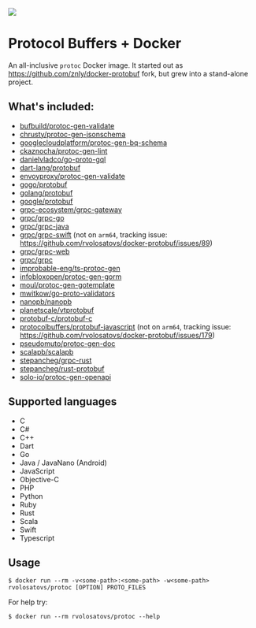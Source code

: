 ![](https://github.com/rvolosatovs/docker-protobuf/actions/workflows/dockerimage.yml/badge.svg)

# Protocol Buffers + Docker
An all-inclusive `protoc` Docker image.
It started out as https://github.com/znly/docker-protobuf fork, but grew into a stand-alone project.

## What's included:
- [bufbuild/protoc-gen-validate](https://github.com/bufbuild/protoc-gen-validate)
- [chrusty/protoc-gen-jsonschema](https://github.com/chrusty/protoc-gen-jsonschema)
- [googlecloudplatform/protoc-gen-bq-schema](https://github.com/googlecloudplatform/protoc-gen-bq-schema)
- [ckaznocha/protoc-gen-lint](https://github.com/ckaznocha/protoc-gen-lint)
- [danielvladco/go-proto-gql](https://github.com/danielvladco/go-proto-gql)
- [dart-lang/protobuf](https://github.com/dart-lang/protobuf)
- [envoyproxy/protoc-gen-validate](https://github.com/envoyproxy/protoc-gen-validate)
- [gogo/protobuf](https://github.com/gogo/protobuf)
- [golang/protobuf](https://github.com/protocolbuffers/protobuf-go)
- [google/protobuf](https://github.com/google/protobuf)
- [grpc-ecosystem/grpc-gateway](https://github.com/grpc-ecosystem/grpc-gateway)
- [grpc/grpc-go](https://github.com/grpc/grpc-go)
- [grpc/grpc-java](https://github.com/grpc/grpc-java)
- [grpc/grpc-swift](https://github.com/grpc/grpc-swift) (not on `arm64`, tracking issue: https://github.com/rvolosatovs/docker-protobuf/issues/89)
- [grpc/grpc-web](https://github.com/grpc/grpc-web)
- [grpc/grpc](https://github.com/grpc/grpc)
- [improbable-eng/ts-protoc-gen](https://github.com/improbable-eng/ts-protoc-gen)
- [infobloxopen/protoc-gen-gorm](https://github.com/infobloxopen/protoc-gen-gorm)
- [moul/protoc-gen-gotemplate](https://github.com/moul/protoc-gen-gotemplate)
- [mwitkow/go-proto-validators](https://github.com/mwitkow/go-proto-validators)
- [nanopb/nanopb](https://github.com/nanopb/nanopb)
- [planetscale/vtprotobuf](https://github.com/planetscale/vtprotobuf/)
- [protobuf-c/protobuf-c](https://github.com/protobuf-c/protobuf-c)
- [protocolbuffers/protobuf-javascript](https://github.com/protocolbuffers/protobuf-javascript) (not on `arm64`, tracking issue: https://github.com/rvolosatovs/docker-protobuf/issues/179)
- [pseudomuto/protoc-gen-doc](https://github.com/pseudomuto/protoc-gen-doc)
- [scalapb/scalapb](https://github.com/scalapb/scalapb)
- [stepancheg/grpc-rust](https://github.com/stepancheg/grpc-rust)
- [stepancheg/rust-protobuf](https://github.com/stepancheg/rust-protobuf)
- [solo-io/protoc-gen-openapi](https://github.com/solo-io/protoc-gen-openapi)

## Supported languages
- C
- C#
- C++
- Dart
- Go
- Java / JavaNano (Android)
- JavaScript
- Objective-C
- PHP
- Python
- Ruby
- Rust
- Scala
- Swift
- Typescript

## Usage
```
$ docker run --rm -v<some-path>:<some-path> -w<some-path> rvolosatovs/protoc [OPTION] PROTO_FILES
```

For help try:
```
$ docker run --rm rvolosatovs/protoc --help
```
